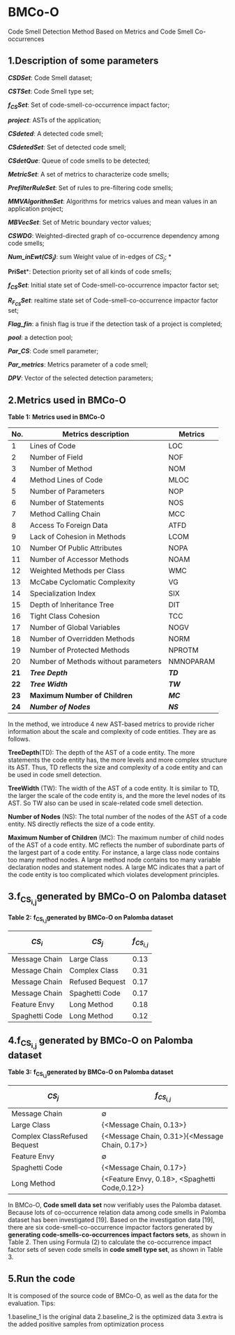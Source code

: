 # BMCo-O
Code Smell Detection Method Based on Metrics and Code Smell Co-occurrences 

## 1.Description of some parameters  
***CSDSet***: Code Smell dataset;     

***CSTSet***: Code Smell type set;    

***f<sub>CS</sub>Set***: Set of code-smell-co-occurrence impact factor;    

***project***: ASTs of the application;    

***CSdeted***: A detected code smell;    

***CSdetedSet***: Set of detected code smell;    

***CSdetQue***: Queue of code smells to be detected;    

***MetricSet***: A set of metrics to characterize code smells;    

***PrefilterRuleSet***: Set of rules to pre-filtering code smells;    

***MMVAlgorithmSet***: Algorithms for metrics values and mean values in an application project;    

***MBVecSet***: Set of Metric boundary vector values;    

***CSWDG***: Weighted-directed graph of co-occurrence dependency among code smells;    

***Num_inEwt(CS<sub>j</sub>)***: sum Weight value of in-edges of $CS_{j}$;  *  

**PriSet***: Detection priority set of all kinds of code smells;    

***f<sub>CS</sub>Set***: Initial state set of Code-smell-co-occurrence impactor factor set;    

***R<sub>F<sub>CS</sub></sub>Set***: realtime state set of Code-smell-co-occurrence impactor factor set;   

***Flag_fin***: a finish flag is true if the detection task of a project is completed;    

***pool***: a detection pool;    

***Par_CS***: Code smell parameter;    

***Par_metrics***: Metrics parameter of a code smell;    

***DPV***: Vector of the selected detection parameters;  

## 2.Metrics used in BMCo-O  
**Table 1:** **Metrics used in BMCo-O**

| No.    | Metrics description                  | Metrics   |
| ------ | ------------------------------------ | --------- |
| 1      | Lines of Code                        | LOC       |
| 2      | Number of Field                      | NOF       |
| 3      | Number of Method                     | NOM       |
| 4      | Method Lines of Code                 | MLOC      |
| 5      | Number of Parameters                 | NOP       |
| 6      | Number of Statements                 | NOS       |
| 7      | Method Calling Chain                 | MCC       |
| 8      | Access To Foreign Data               | ATFD      |
| 9      | Lack of Cohesion in Methods          | LCOM      |
| 10     | Number Of Public Attributes          | NOPA      |
| 11     | Number of Accessor Methods           | NOAM      |
| 12     | Weighted Methods per Class           | WMC       |
| 13     | McCabe Cyclomatic Complexity         | VG        |
| 14     | Specialization Index                 | SIX       |
| 15     | Depth of Inheritance Tree            | DIT       |
| 16     | Tight Class Cohesion                 | TCC       |
| 17     | Number of Global Variables           | NOGV      |
| 18     | Number of Overridden Methods         | NORM      |
| 19     | Number of Protected Methods          | NPROTM    |
| 20     | Number of Methods without parameters | NMNOPARAM |
| **21** | ***Tree Depth***                     | ***TD***  |
| **22** | ***Tree Width***                     | ***TW***  |
| **23** | **Maximum Number of Children**       | ***MC***  |
| **24** | ***Number of Nodes***                | ***NS***  |

In the method, we introduce 4 new AST-based metrics to provide richer information about the scale and complexity of code entities. They are as follows.  

**TreeDepth**(TD): The depth of the AST of a code entity. The more statements the code entity has, the more levels and more complex structure its AST. Thus, TD reflects the size and complexity of a code entity and can be used in code smell detection.  

**TreeWidth** (TW): The width of the AST of a code entity. It is similar to TD, the larger the scale of the code entity is, and the more the level nodes of its AST. So TW also can be used in scale-related code smell detection.  

**Number of Nodes** (NS): The total number of the nodes of the AST of a code entity. NS directly reflects the size of a code entity.  

**Maximum Number of Children** (MC): The maximum number of child nodes of the AST of a code entity. MC reflects the number of subordinate parts of the largest part of a code entity. For instance, a large class node contains too many method nodes. A large method node contains too many variable declaration nodes and statement nodes. A large MC indicates that a part of the code entity is too complicated which violates development principles.  



## 3.f<sub>CS<sub>i,j</sub></sub>generated by BMCo-O on Palomba dataset

**Table 2:** **f<sub>CS<sub>i,j</sub></sub>generated by BMCo-O on Palomba dataset**

| $CS_{i}$       | $CS_{j}$        | $$f_{CS_{i,j}}$$ |
| -------------- | --------------- | ---------------- |
| Message Chain  | Large Class     | 0.13             |
| Message Chain  | Complex Class   | 0.31             |
| Message Chain  | Refused Bequest | 0.17             |
| Message Chain  | Spaghetti Code  | 0.17             |
| Feature Envy   | Long Method     | 0.18             |
| Spaghetti Code | Long Method     | 0.12             |

## 4.f<sub>CS<sub>i,j</sub></sub> generated by BMCo-O on Palomba dataset

**Table 3:** **f<sub>CS<sub>i,j</sub></sub>generated by BMCo-O on Palomba dataset**

| $CS_{j}$                     | $$f_{CS_{i,j}}$$                               |
| ---------------------------- | ---------------------------------------------- |
| Message Chain                | &empty;                                        |
| Large Class                  | {<Message Chain, 0.13>}                        |
| Complex ClassRefused Bequest | {<Message Chain, 0.31>}{<Message Chain, 0.17>} |
| Feature Envy                 | &empty;                                        |
| Spaghetti Code               | {<Message Chain, 0.17>}                        |
| Long Method                  | {<Feature Envy, 0.18>, <Spaghetti Code,0.12>}  |

In BMCo-O, **Code smell data set** now verifiably uses the Palomba dataset. Because lots of co-occurrence relation data among code smells in Palomba dataset has been investigated [19]. Based on the investigation data [19], there are six code-smell-co-occurrence impactor factors generated by **generating code-smells-co-occurrences impact factors sets**, as shown in Table 2. Then using Formula (2) to calculate the co-occurrence impact factor sets of seven code smells in **code smell type set**, as shown in Table 3.

## 5.Run the code

It is composed of the source code of BMCo-O, as well as the data for the evaluation. Tips:

1.baseline_1 is the original data
2.baseline_2 is the optimized data
3.extra is the added positive samples from optimization process
